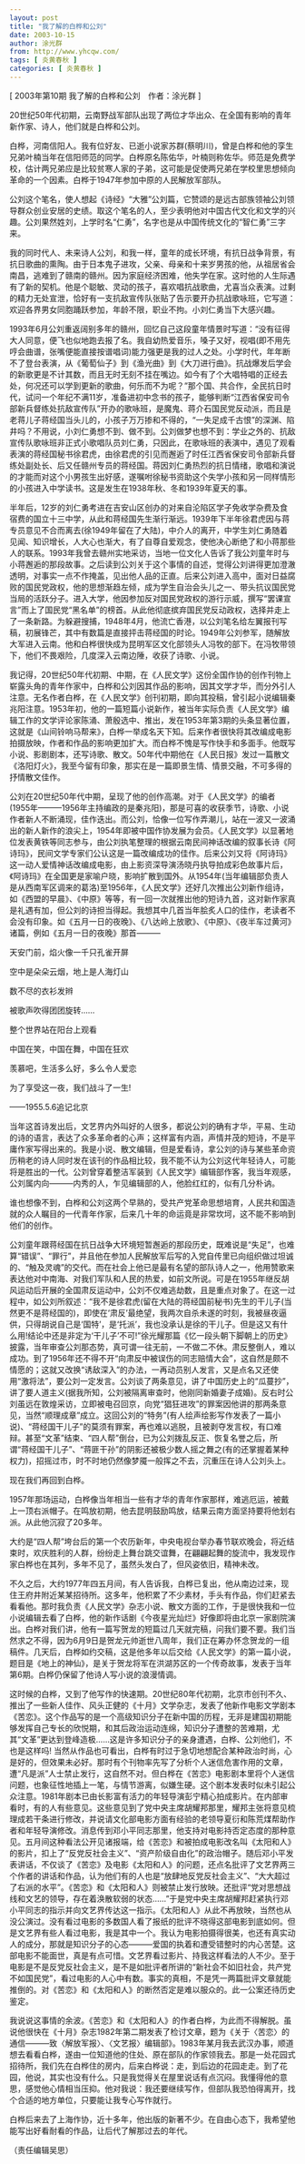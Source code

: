 ```yaml
---
layout: post
title: "我了解的白桦和公刘"
date: 2003-10-15
author: 涂光群
from: http://www.yhcqw.com/
tags: [ 炎黄春秋 ]
categories: [ 炎黄春秋 ]
---
```



[ 2003年第10期 我了解的白桦和公刘　作者：涂光群 ]

20世纪50年代初期，云南野战军部队出现了两位才华出众、在全国有影响的青年新作家、诗人，他们就是白桦和公刘。


白桦，河南信阳人。我有位好友、已逝小说家苏群(蔡明川)，曾是白桦和他的孪生兄弟叶楠当年在信阳师范的同学。白桦原名陈佑华，叶楠则称佐华。师范是免费学校，估计两兄弟应是比较贫寒人家的子弟，这可能是促使两兄弟在学校里思想倾向革命的一个因素。白桦于1947年参加中原的人民解放军部队。


公刘这个笔名，使人想起《诗经》“大雅”公刘篇，它赞颂的是远古部族领袖公刘领导群众创业安居的史绩。取这个笔名的人，至少表明他对中国古代文化和文学的兴趣。公刘果然姓刘，上学时名“仁勇”，名字也是从中国传统文化的“智仁勇”三字来。


我的同时代人、未来诗人公刘，和我一样，童年的成长环境，有抗日战争背景，有抗日歌曲的熏陶。由于日本鬼子进攻，父亲、母亲和十来岁男孩的他，从祖居省会南昌，逃难到了赣南的赣州。因为家庭经济困难，他失学在家。这时他的人生际遇有了新的契机。他是个聪敏、灵动的孩子，喜欢唱抗战歌曲，尤喜当众表演。过剩的精力无处宣泄，恰好有一支抗敌宣传队张贴了告示要开办抗战歌咏班，它写道：欢迎各界男女同胞踊跃参加，年龄不限，职业不拘。小刘仁勇当下大感兴趣。


1993年6月公刘重返阔别多年的赣州，回忆自己这段童年情景时写道：“没有征得大人同意，便飞也似地跑去报了名。我自幼热爱音乐，嗓子又好，视唱(即不用先哼会曲谱，张嘴便能直接按谱唱词)能力强更是我的过人之处。小学时代，年年断不了登台表演，从《葡萄仙子》到《渔光曲》到《大刀进行曲》。抗战爆发后学会的新歌更是不计其数，而且无时无刻不挂在嘴边。如今有了个大唱特唱的正经去处，何况还可以学到更新的歌曲，何乐而不为呢？”那个国、共合作，全民抗日时代，试问一个年纪不满11岁，准备进初中念书的孩子，能够判断“江西省保安司令部新兵督练处抗敌宣传队”开办的歌咏班，是魔鬼、蒋介石国民党反动派，而且是老蒋儿子蒋经国当头儿的，小孩子万万掺和不得的，“一失足成千古恨”的深渊、陷井吗？不用说，小刘仁勇想不到、做不到。公刘做梦也想不到：学业之外的、抗敌宣传队歌咏班非正式小歌唱队员刘仁勇，只因此，在歌咏班的表演中，遇见了观看表演的蒋经国秘书徐君虎，由徐君虎的引见而邂逅了时任江西省保安司令部新兵督练处副处长、后又任赣州专员的蒋经国。蒋因刘仁勇热烈的抗日情绪，歌唱和演说的才能而对这个小男孩生出好感，遂嘱咐徐秘书资助这个失学小孩和另一同样情形的小孩进入中学读书。这是发生在1938年秋、冬和1939年夏天的事。


半年后，12岁的刘仁勇考进在吉安山区创办的对来自沦陷区学子免收学杂费及食宿费的国立十三中学，从此和蒋经国先生渐行渐远。1939年下半年徐君虎因与蒋专员意见不合而离去(徐1949年留在了大陆)，中介人的离开，中学生刘仁勇随着见闻、知识增长，人大心也渐大，有了自尊自爱观念，使他决心断绝了和小蒋那些人的联系。1993年我曾去赣州实地采访，当地一位文化人告诉了我公刘童年时与小蒋邂逅的那段故事。之后读到公刘关于这个事情的自述，觉得公刘讲得更加澄澈透明，对事实一点不作掩盖，见出他人品的正直。后来公刘进入高中，面对日益腐败的国民党政权，他的思想渐趋左倾，成为学生自治会头儿之一、带头抗议国民党当局的活跃分子。进入大学，他因参加反对国民党政权的游行示威，撰写“罢课宣言”而上了国民党“黑名单”的榜首。从此他彻底摈弃国民党反动政权，选择并走上了一条新路。为躲避搜捕，1948年4月，他流亡香港，以公刘笔名给左翼报刊写稿，初展锋芒，其中有数篇是直接抨击蒋经国的时论。1949年公刘参军，随解放大军进入云南。他和白桦很快成为昆明军区文化部领头人冯牧的部下。在冯牧带领下，他们不畏艰险，几度深入云南边陲，收获了诗歌、小说。


我记得，20世纪50年代初期、中期，在《人民文学》这份全国作协的创作刊物上崭露头角的青年作家中，白桦和公刘因其作品的影响，因其文学才华，而分外引人注意。无名作者白桦，在《人民文学》创刊初期，即向其投稿，曾引起小说编辑秦兆阳注意。1953年初，他的一篇短篇小说新作，被当年实际负责《人民文学》编辑工作的文学评论家陈涌、萧殷选中、推出，发在1953年第3期的头条显著位置，这就是《山间铃响马帮来》，白桦一举成名天下知。后来作者很快将其改编成电影拍摄放映，作者和作品的影响更加扩大。而白桦不愧是写作快手和多面手。他既写小说、影剧剧本，还写诗歌、散文。50年代中期他在《人民日报》发过一篇散文《洛阳灯火》，我至今留有印象，那实在是一篇即景生情、情景交融，不可多得的抒情散文佳作。


公刘在20世纪50年代中期，呈现了他的创作高潮。对于《人民文学》的编者(1955年———1956年主持编政的是秦兆阳)，那是可喜的收获季节，诗歌、小说作者新人不断涌现，佳作迭出。而公刘，恰像一位写作弄潮儿，站在一波又一波涌出的新人新作的浪尖上，1954年即被中国作协发展为会员。《人民文学》以显著地位发表黄铁等同志参与，由公刘执笔整理的根据云南民间神话改编的叙事长诗《阿诗玛》，民间文学专家们公认这是一篇改编成功的佳作。后来公刘又将《阿诗玛》这一动人爱情神话改编成电影，由上影资深导演汤晓丹执导拍成彩色故事片后，《阿诗玛》在全国更是家喻户晓，影响扩散到国外。从1954年(当年编辑部负责人是从西南军区调来的葛洛)至1956年，《人民文学》还好几次推出公刘新作组诗，如《西盟的早晨》、《中原》等等，有一回一次就推出他的短诗九首，这对新作家真是礼遇有加，但公刘的诗担当得起。我想其中几首当年脍炙人口的佳作，老读者不会没有印象。如《五月一日的夜晚》、《八达岭上放歌》、《中原》、《夜半车过黄河》诸篇，例如《五月一日的夜晚》那首———

天安门前，焰火像一千只孔雀开屏

空中是朵朵云烟，地上是人海灯山

数不尽的衣衫发辫

被歌声吹得团团旋转……

整个世界站在阳台上观看

中国在笑，中国在舞，中国在狂欢

羡慕吧，生活多么好，多么令人爱恋

为了享受这一夜，我们战斗了一生!

——1955.5.6追记北京


当年这首诗发出后，文艺界内外叫好的人很多，都说公刘的确有才华，平易、生动的诗的语言，表达了众多革命者的心声；这样富有内涵，声情并茂的短诗，不是平庸作家写得出来的。我是小说、散文编辑，但是爱看诗，拿公刘的诗与某些革命资历稍老的诗人同时发在该刊的作品相比较，我不能不认为公刘这代年轻诗人，可能将是胜出的一代。公刘曾穿着整洁军装到《人民文学》编辑部作客，我当年观感，公刘属内向———内秀的人，乍见编辑部的人，他脸红红的，似有几分朴讷。

谁也想像不到，白桦和公刘这两个早熟的，受共产党革命思想培育，人民共和国造就的众人瞩目的一代青年作家，后来几十年的命运竟是非常坎坷，这不能不影响到他们的创作。


公刘童年跟蒋经国在抗日战争大环境短暂邂逅的那段历史，既难说是“失足”，也难算“错误”、“罪行”，并且他在参加人民解放军后写的入党自传里已向组织做过坦诚的、“触及灵魂”的交代。而在社会上他已是最有名望的部队诗人之一，他用赞歌来表达他对中南海、对我们军队和人民的热爱，如前文所说。可是在1955年继反胡风运动后开展的全国肃反运动中，公刘不仅难逃劫数，且是重点对象了。在这一过程中，如公刘所叙述：“我不是徐君虎(留在大陆的蒋经国前秘书)先生的干儿子(当然更不是蒋经国的)，即使在‘肃反’最绝望，我两次自杀未遂的时刻，我被昼夜逼供，只得胡说自己是‘国特’，是‘托派’，我也没承认是徐的干儿子。但是这又有什么用!结论中还是非定为‘干儿子’不可!”徐光耀那篇《忆一段头朝下脚朝上的历史》披露，当年审查公刘那态势，真可谓一往无前，一不做二不休。肃反整倒人，难以成功。到了1956年还不得不开“向肃反中被误伤的同志赔情大会”，这自然是颇不情愿的；这就又改换“诱敌深入”的办法，一再动员别人发言，又是点名又还使用“激将法”，要公刘一定发言。公刘谈了两条意见，讲了中国历史上的“瓜蔓抄”，讲了要人道主义(据我所知，公刘被隔离审查时，他刚同新婚妻子成婚)。反右时公刘虽远在敦煌采访，立即被电召回京，向党“猖狂进攻”的罪案因他讲的那两条意见，当然“顺理成章”成立。这回公刘的“特务”(有人绘声绘影写作发表了一篇小说)、“蒋经国干儿子”的莫须有罪案，再也难以逃脱，且被剥夺发言权，有口难辩。甚至“文革”结束、“四人帮”倒台，已为公刘拨乱反正、恢复名誉之后，所谓“蒋经国干儿子”、“蒋匪干孙”的阴影还被极少数人摇之舞之(有的还掌握着某种权力)，招摇过市，时不时地仍然像梦魇一般挥之不去，沉重压在诗人公刘头上。

现在我们再回到白桦。


1957年那场运动，白桦像当年相当一些有才华的青年作家那样，难逃厄运，被戴上一顶右派帽子。在鸣放初期，他去昆明鼓励鸣放，结果云南方面坚持要将他划右派。从此他沉寂了20多年。


大约是“四人帮”垮台后的第一个农历新年，中央电视台举办春节联欢晚会，将近结束时，欢庆胜利的人群，纷纷走上舞台跳交谊舞，在翩翩起舞的旋流中，我发现作家白桦也在其列，多年不见了，虽然头发白了，但风姿依旧，精神未改。


不久之后，大约1977年四五月间，有人告诉我，白桦已复出，他从南边过来，现住王府井附近某某招待所。这多年，他积累了不少素材，手头有作品，你们赶紧去看看他。那时我负责《人民文学》杂志小说、散文方面的工作，于是很快我和一位小说编辑去看了白桦，他的新作话剧《今夜星光灿烂》好像即将由北京一家剧院演出。白桦对我们讲，他有一篇写贺龙的短篇过几天就完稿，问我们要不要。我们当然求之不得，因为6月9日是贺龙元帅逝世八周年，我们正在筹办怀念贺龙的一组稿件。几天后，白桦如约交稿，这是他多年以后交给《人民文学》的第一篇小说，题目是《地上的神仙》，是关于贺龙将军在洪湖苏区的一个传奇故事，发表于当年第6期。白桦仍保留了他诗人写小说的浪漫情调。


这时候的白桦，又到了他写作的快速期。20世纪80年代初期，北京市创刊不久、推出了一些新人佳作、风头正健的《十月》文学杂志，发表了他新作电影文学剧本《苦恋》。这个作品写的是一个高级知识分子在新中国的历程，无非是建国初期能够发挥自己专长的欣悦期，和其后政治运动连绵，知识分子遭整的苦难期，尤其“文革”更达到登峰造极……这是许多知识分子的亲身遭遇，白桦、公刘他们，不也是这样吗! 
当然从作品也可看出，白桦有时过于急切地想配合某种政治时尚，心是好的，但效果未必好。那时有个刊物率先写了分析个人迷信危害作用的文章，遭“凡是派”人士禁止发行，这自然不对。但白桦在《苦恋》电影剧本里将个人迷信问题，也象征性地插上一笔，与情节游离，似嫌生硬。这个剧本发表时似未引起公众注意。1981年剧本已由长影富有活力的年轻导演彭宁精心拍成影片。在内部审看时，有的人有些意见。这些意见到了党中央主席胡耀邦那里，耀邦主张将意见梳理成若干条进行修改，并说请文化部电影方面有经验的老领导夏衍和陈荒煤帮助作者和年轻导演修改。消息传到邓小平同志那里，他支持对电影持否定态度的那种意见。五月间这种看法公开见诸报端，给《苦恋》和被拍成电影改名叫《太阳和人》的影片，扣上了“反党反社会主义”、“资产阶级自由化”的政治帽子。随后邓小平发表讲话，不仅谈了《苦恋》及电影《太阳和人》的问题，还点名批评了文艺界两三个作者的讲话和作品，认为他们有的人也是“放肆地反党反社会主义”、“大大超过了右派的水平”。《苦恋》和《太阳和人》则被禁止发行放映。还批评“党对思想战线和文艺的领导，存在着涣散软弱的状态……”于是党中央主席胡耀邦赶紧执行邓小平同志的指示并向文艺界传达这一指示。《太阳和人》从此不再放映，当然也从没公演过。没有看过电影的多数国人看了报纸的批评不晓得这部电影到底如何。但是文艺界有些人看过电影，我是其中一个。我认为电影拍摄得很美，也还有真实动人的成分，那就是知识分子的心态———爱国的执着和遭受错整时的内心苦楚。这部电影不能面世，真是有点可惜。文艺界看过影片、持我这样看法的人不少。至于电影是不是反党反社会主义，是不是如批评者所讲的“新社会不如旧社会，共产党不如国民党”，看过电影的人心中有数。事实的真相，不是凭一两篇批评文章就能推倒的。对《苦恋》和《太阳和人》的断然否定是难以服众的。此一公案还待历史鉴定。


我说说这事情的余波。《苦恋》和《太阳和人》的作者白桦，为此而不得解脱。虽说他很快在《十月》杂志1982年第二期发表了检讨文章，题为《关于〈苦恋〉的通信———致〈解放军报〉、〈文艺报〉编辑部》。1983年某月我去武汉办事，顺道想去看看白桦，遂由一位知道他的住处、原在部队的作家领我去。那是一处花园式招待所，我们先在白桦住的房内，后来白桦说：走，到后边的花园走走。到了花园，他说，其实也没有什么。只是我觉得关在屋里说话有点沉闷。我懂得他的意思，感觉他心情相当压抑。他对我说：我还要继续写作，但部队我恐怕得离开，找个合适的地方单位，只要能让我专心写作就行。

白桦后来去了上海作协，近十多年，他出版的新著不少。在自由心态下，我希望他能写出好看耐看的作品，让后代了解那过去的年代。

（责任编辑吴思）


